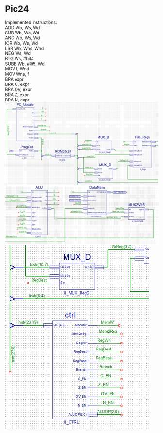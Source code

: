 # Pic24

Implemented instructions:<br/>
ADD Wb, Ws, Wd<br/>
SUB Wb, Ws, Wd<br/>
AND Wb, Ws, Wd<br/>
IOR Wb, Ws, Wd<br/>
LSR Wb, Wns, Wnd<br/>
NEG Ws, Wd<br/>
BTG Ws, #bit4<br/>
SUBB Wb, #lit5, Wd<br/>
MOV f, Wnd<br/>
MOV Wns, f<br/>
BRA expr<br/>
BRA C, expr<br/>
BRA OV, expr<br/>
BRA Z, expr<br/>
BRA N, expr<br/>
<img src = "https://github.com/BalanAdelinCristian/Pic24/blob/main/Schematic/Capture.PNG"
raw = true>
<img src = "https://github.com/BalanAdelinCristian/Pic24/blob/main/Schematic/Capture2.PNG"
raw = true>
<img src = "https://github.com/BalanAdelinCristian/Pic24/blob/main/Schematic/Capture1.PNG"
raw = true>
